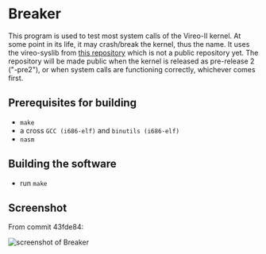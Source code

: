 # Breaker

This program is used to test most system calls of the Vireo-II kernel. At some point in its life, it may crash/break the kernel, thus the name. It uses the vireo-syslib from [this repository](https://github.com/m44rtn/vireo-syslib) which is not a public repository yet. The repository will be made public when the kernel is released as pre-release 2 ("-pre2"), or when system calls are functioning correctly, whichever comes first.

## Prerequisites for building
- `make`
- a cross `GCC (i686-elf)` and `binutils (i686-elf)`
- `nasm`

## Building the software
- run `make`

## Screenshot
From commit 43fde84:

![screenshot of Breaker](https://gyazo.com/6d6ce8ffb8cd9b97bc166ab003c086de.png)
